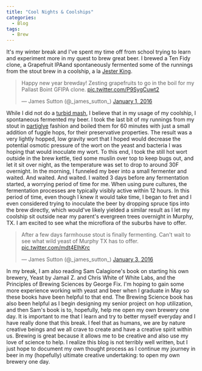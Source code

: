 ```yaml
---
title: "Cool Nights & Coolships"
categories:
  - Blog
tags:
  - Brew
---
```


It's my winter break and I've spent my time off from school trying to learn and experiment more in my quest to brew great beer. I brewed a Ten Fidy clone, a Grapefruit IPAand spontaneously fermented some of the runnings from the stout brew in a coolship, a la [Jester King](https://jesterkingbrewery.com/philosophy).

<blockquote class="twitter-tweet"><p lang="en" dir="ltr">Happy new year brewday! Zesting grapefruits to go in the boil for my Pallast Boint GFIPA clone. <a href="https://t.co/P9SygCuwt2">pic.twitter.com/P9SygCuwt2</a></p>&mdash; James Sutton (@_james_sutton_) <a href="https://twitter.com/_james_sutton_/status/683001168163815428?ref_src=twsrc%5Etfw">January 1, 2016</a></blockquote> <script async src="https://platform.twitter.com/widgets.js" charset="utf-8"></script> 

While I did not do a [turbid mash](http://byo.com/stories/item/1711-turbid-mashing), I believe that in my usage of my coolship, I spontaneous fermented my beer. I took the last bit of my runnings from my stout in [partiglye](http://morebeer.com/brewingtechniques/library/backissues/issue2.2/mosher.html) fashion and boiled them for 60 minutes with just a small addition of fuggle hops, for their preservative properties. The result was a very lightly hopped, low gravity wort that I hoped would decrease the potential osmotic pressure of the wort on the yeast and bacteria I was hoping that would inoculate my wort. To this end, I took the still hot wort outside in the brew kettle, tied some muslin over top to keep bugs out, and let it sit over night, as the temperature was set to drop to around 30F overnight. In the morning, I funneled my beer into a small fermenter and waited. And waited. And waited. I waited 3 days before any fermentation started, a worrying period of time for me. When using pure cultures, the fermentation processes are typically visibly active within 12 hours. In this period of time, even though I knew it would take time, I began to fret and I even considered trying to inoculate the beer by dropping spruce tips into the brew directly, which would've likely yielded a similar result as I let my coolship sit outside near my parent's evergreen trees overnight in Murphy, TX. I am excited to see what the microflora of the suburbs have to offer.

<blockquote class="twitter-tweet"><p lang="en" dir="ltr">After a few days farmhouse stout is finally fermenting. Can&#39;t wait to see what wild yeast of Murphy TX has to offer. <a href="https://t.co/mdt4ElhKrc">pic.twitter.com/mdt4ElhKrc</a></p>&mdash; James Sutton (@_james_sutton_) <a href="https://twitter.com/_james_sutton_/status/683732638301995008?ref_src=twsrc%5Etfw">January 3, 2016</a></blockquote> <script async src="https://platform.twitter.com/widgets.js" charset="utf-8"></script>

In my break, I am also reading Sam Calagione's book on starting his own brewery, Yeast by Jamail Z. and Chris White of White Labs, and the Principles of Brewing Sciences by George Fix. I'm hoping to gain some more experience working with yeast and beer when I graduate in May so these books have been helpful to that end. The Brewing Science book has also been helpful as I begin designing my senior project on hop utilization, and then Sam's book is to, hopefully, help me open my own brewery one day. It is important to me that I learn and try to better myself everyday and I have really done that this break. I feel that as humans, we are by nature creative beings and we all crave to create and have a creative spirit within us. Brewing is great because it allows me to be creative and also use my love of science to help. I realize this blog is not terribly well written, but I just hope to document my own thought process as I continue my journey in beer in my (hopefully) ultimate creative undertaking: to open my own brewery one day.
